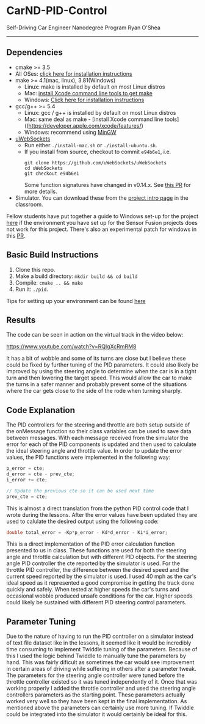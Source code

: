 # CarND-PID-Control
Self-Driving Car Engineer Nanodegree Program
Ryan O'Shea

---

## Dependencies

* cmake >= 3.5
 * All OSes: [click here for installation instructions](https://cmake.org/install/)
* make >= 4.1(mac, linux), 3.81(Windows)
  * Linux: make is installed by default on most Linux distros
  * Mac: [install Xcode command line tools to get make](https://developer.apple.com/xcode/features/)
  * Windows: [Click here for installation instructions](http://gnuwin32.sourceforge.net/packages/make.htm)
* gcc/g++ >= 5.4
  * Linux: gcc / g++ is installed by default on most Linux distros
  * Mac: same deal as make - [install Xcode command line tools]((https://developer.apple.com/xcode/features/)
  * Windows: recommend using [MinGW](http://www.mingw.org/)
* [uWebSockets](https://github.com/uWebSockets/uWebSockets)
  * Run either `./install-mac.sh` or `./install-ubuntu.sh`.
  * If you install from source, checkout to commit `e94b6e1`, i.e.
    ```
    git clone https://github.com/uWebSockets/uWebSockets 
    cd uWebSockets
    git checkout e94b6e1
    ```
    Some function signatures have changed in v0.14.x. See [this PR](https://github.com/udacity/CarND-MPC-Project/pull/3) for more details.
* Simulator. You can download these from the [project intro page](https://github.com/udacity/self-driving-car-sim/releases) in the classroom.

Fellow students have put together a guide to Windows set-up for the project [here](https://s3-us-west-1.amazonaws.com/udacity-selfdrivingcar/files/Kidnapped_Vehicle_Windows_Setup.pdf) if the environment you have set up for the Sensor Fusion projects does not work for this project. There's also an experimental patch for windows in this [PR](https://github.com/udacity/CarND-PID-Control-Project/pull/3).

## Basic Build Instructions

1. Clone this repo.
2. Make a build directory: `mkdir build && cd build`
3. Compile: `cmake .. && make`
4. Run it: `./pid`. 

Tips for setting up your environment can be found [here](https://classroom.udacity.com/nanodegrees/nd013/parts/40f38239-66b6-46ec-ae68-03afd8a601c8/modules/0949fca6-b379-42af-a919-ee50aa304e6a/lessons/f758c44c-5e40-4e01-93b5-1a82aa4e044f/concepts/23d376c7-0195-4276-bdf0-e02f1f3c665d)


## Results 
The code can be seen in action on the virtual track in the video below:

https://www.youtube.com/watch?v=RQlgXcRmRM8

It has a bit of wobble and some of its turns are close but I believe these could be fixed by further tuning of the PID parameters. It could also likely be improved by using the steering angle to determine when the car is in a tight turn and then lowering the target speed. This would allow the car to make the turns in a safer manner and probably prevent some of the situations where the car gets close to the side of the rode when turning sharply. 

## Code Explanation
The PID controllers for the steering and throttle are both setup outside of the onMessage function so their class variables can be used to save data between messages. With each message received from the simulator the error for each of the PID components is updated and then used to calculate the ideal steering angle and throttle value. In order to update the error values, the PID functions were implemented in the following way:

``` c++
p_error = cte;
d_error = cte - prev_cte;
i_error += cte;

// Update the previous cte so it can be used next time
prev_cte = cte;
```

This is almost a direct translation from the python PID control code that I wrote during the lessons. After the error values have been updated they are used to calulate the desired output using the following code:

``` c++
double total_error = -Kp*p_error - Kd*d_error - Ki*i_error;
```

This is a direct implementation of the PID error calculation function presented to us in class. These functions are used for both the steering angle and throttle calculation but with different PID objects. For the steering angle PID controller the cte reported by the simulator is used. For the throttle PID controller, the difference between the desired speed and the current speed reported by the simulator is used. I used 40 mph as the car's ideal speed as it represented a good compromise in getting the track done quickly and safely. When tested at higher speeds the car's turns and occasional wobble produced unsafe conditions for the car. Higher speeds could likely be sustained with different PID steering control parameters. 

## Parameter Tuning
Due to the nature of having to run the PID controller on a simulator instead of text file dataset like in the lessons, it seemed like it would be incredibly time consuming to implement Twiddle tuning of the parameters. Because of this I used the logic behind Twiddle to manually tune the parameters by hand. This was fairly dificult as sometimes the car would see improvement in certain areas of driving while suffering in others after a parameter tweak. The parameters for the steering angle controller were tuned before the throttle controller existed so it was tuned independently of it. Once that was working properly I added the throttle controller and used the steering angle controllers parameters as the starting point. These parameters actually worked very well so they have been kept in the final implementation. As mentioned above the parameters can certainly use more tuning. If Twiddle could be integrated into the simulator it would certainly be ideal for this.
